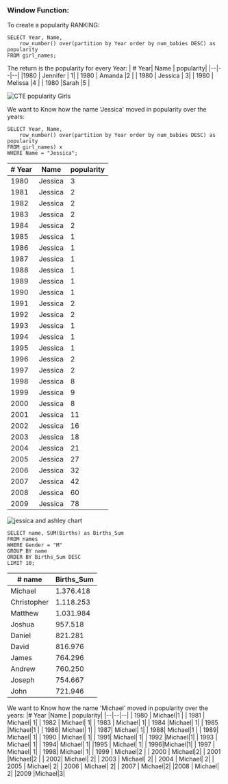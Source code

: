 ### Window Function: 
To create a popularity RANKING: 
```
SELECT Year, Name,
	row_number() over(partition by Year order by num_babies DESC) as popularity
FROM girl_names;
```
The return is the popularity for every Year:
|  # Year| Name	 | popularity|
|--|--|--|
|1980	  |  Jennifer	| 1|
| 1980	 | Amanda	 |2 |
| 1980	 |  Jessica	| 3|
| 1980	 | Melissa	 |4 |
| 1980	 |Sarah	  |5 |

![CTE popularity Girls](https://github.com/mfernandezcean/BabyNames/assets/105746149/6c1ee764-51bf-4e5b-99b7-6e6c0595853d)

We want to Know how the name 'Jessica' moved in popularity over the years:

```
SELECT Year, Name,
	row_number() over(partition by Year order by num_babies DESC) as popularity
FROM girl_names) x 
WHERE Name = "Jessica";
```
|# Year  |Name	  | popularity|
|--|--|--|
| 1980	 | Jessica	 |3 |
| 1981	 | Jessica	  | 2|
| 1982 | Jessica	  | 2|
| 1983 | Jessica	  | 2|
| 1984 |Jessica	   | 2|
| 1985 |Jessica	   |1 |
|  1986| Jessica	  | 1|
|  1987| Jessica	  | 1|
|  1988| Jessica	  |1 |
|  1989| Jessica	  | 1|
| 1990 | Jessica	  | 1|
|  1991| Jessica	  | 2|
| 1992 |Jessica	   |2 |
| 1993 | Jessica	  | 1|
|  1994| Jessica	  | 1|
|1995  | Jessica	  | 1|
|  1996|Jessica	   |2 |
| 1997 |  Jessica	 | 2|
|  1998| Jessica	  | 8|
| 1999 | Jessica	  |9 |
| 2000 | Jessica	  |8 |
| 2001 |Jessica	   |11 |
|  2002| Jessica	  | 16|
| 2003 | Jessica	  | 18|
| 2004 | Jessica	  | 21|
| 2005 | Jessica	  | 27|
| 2006 |  Jessica	 | 32|
| 2007 | Jessica	  |42|
|2008  | Jessica	  | 60|
|2009 |Jessica	   |78 |


![jessica and ashley chart](https://github.com/mfernandezcean/BabyNames/assets/105746149/7e80389c-6539-4e2c-8f16-3bdff68e93da)

```
SELECT name, SUM(Births) as Births_Sum 
FROM names
WHERE Gender = "M"
GROUP BY name
ORDER BY Births_Sum DESC
LIMIT 10;
```
| # name |Births_Sum  |
|--|--|
| Michael	 | 1.376.418 |
| Christopher	 | 1.118.253 |
| Matthew	 |  1.031.984|
|  Joshua	|  957.518|
| Daniel	|  821.281|
| David	| 816.976|
|  James	| 764.296|
| Andrew	 | 760.250 |
| Joseph	 |  754.667|
| John	 | 721.946 |

We want to Know how the name 'Michael' moved in popularity over the years:
|# Year  |Name	  | popularity|
|--|--|--|
| 1980	 | Michael|1 |
| 1981	 | Michael| 1|
| 1982 | Michael| 1|
| 1983 | Michael| 1|
| 1984 |Michael| 1|
| 1985 |Michael|1 |
|  1986| Michael| 1|
|  1987| Michael| 1|
|  1988| Michael|1 |
|  1989| Michael| 1|
| 1990 | Michael| 1|
|  1991| Michael| 1|
| 1992 |Michael|1|
| 1993 | Michael| 1|
|  1994| Michael| 1|
|1995  | Michael| 1|
|  1996|Michael|1|
| 1997 |  Michael| 1|
|  1998| Michael| 1|
| 1999 | Michael|2 |
| 2000 | Michael|2|
| 2001 |Michael|2 |
|  2002| Michael| 2|
| 2003 | Michael| 2|
| 2004 | Michael| 2|
| 2005 | Michael| 2|
| 2006 |  Michael| 2|
| 2007 | Michael|2|
|2008  | Michael| 2|
|2009 |Michael|3|
